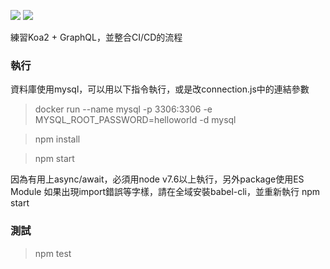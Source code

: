 ![](https://circleci.com/gh/sj82516/koa2-graphql-blog.svg?style=shield&circle-token=44a20b01a0dce27c045aefa9d01c3e27507bf8a9)
![](https://codecov.io/gh/sj82516/koa2-graphql-blog/branch/master/graph/badge.svg)

練習Koa2 + GraphQL，並整合CI/CD的流程

### 執行
資料庫使用mysql，可以用以下指令執行，或是改connection.js中的連結參數
> docker run --name mysql -p 3306:3306 -e MYSQL_ROOT_PASSWORD=helloworld -d mysql

> npm install

> npm start

因為有用上async/await，必須用node v7.6以上執行，另外package使用ES Module
如果出現import錯誤等字樣，請在全域安裝babel-cli，並重新執行 npm start

### 測試
> npm test
